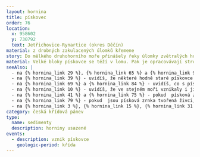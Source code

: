 ```yaml
---
layout: hornina
title: pískovec
order: 76
location:
  x: 958602
  y: 730792
  text: Jetřichovice-Rynartice (okres Děčín)
material: z drobných zakulacených úlomků křemene
story: Do mělkého druhohorního moře přinášely řeky úlomky zvětralých hornin. Po daleké cestě, plné nárazů a obrušování se většina minerálů rozpadla a zůstala jen zrníčka křemene, která byla nejodolnější. Na dně moře se ukládaly mocné vrstvy křemenného písku. Mezi zrnky písku vykrystalizovaly minerály, které je slepily v pevnou horninu - pískovec. Později moře ustoupilo a sedimenty mořského dna se ocitly na souši. V třetihorách byly některé části křídové pánve vyzdviženy tektonickými pohyby. Vodní toky se do měkkých pískovců "zakously" a vytvořily hluboká údolí. Vznikla tak krajina skalních měst v Česko-saském Švýcarsku, v okolí Adršpachu nebo v Českém Ráji.
material: Velké bloky pískovce se těží v lomu. Pak je opracovávají stroje nebo kameníci a sochaři. Dříve se z pískovcových kvádrů stavěly celé domy, kostely a další stavby. Karlův most a katedrála sv. Víta v Praze, chrám sv. Barbory v Kutné Hoře a mnoho dalších památek je postaveno právě z křídových pískovců. Dnes je potřebujeme hlavně na opravy památek. Pískovec je také oblíbeným materiálem pro sochy, pomníky a ozdobné předměty. Nejčistší křídové pískovce se využívají při výrobě skla. Křídové pískovce jsou velmi porézní. díky tomu se do nich "vejde" velké množství vody - může to být až kolem 30 % objemu horniny. Česká křídová pánev je naší největší zásobárnou podzemní vody.
seeAlso: |
  - na {% hornina_link 29 %}, {% hornina_link 65 %} a {% hornina_link 91 %} - uvidíš, že pískovce vznikaly i na jiných místech a v jiných obdobích a že mohou vypadat různě
  - na {% hornina_link 39 %} - uvidíš, že některé hodně staré pískovce mohou být tvrdší než žula
  - na {% hornina_link 69 %} a {% hornina_link 84 %} - uvidíš, co s pískovcem udělá metamorfóza
  - na {% hornina_link 10 %} - uvidíš, že ve stejném moři vznikaly i jiné sedimenty.
  - na {% hornina_link 41 %} a {% hornina_link 75 %} - pokud  písková zrnka vznikla z úlomků starších  hornin, nehovoříme o pískovci, ale o drobě
  - na {% hornina_link 79 %} - pokud  jsou písková zrnka tvořená živci, nehovoříme o pískovci, ale o arkóze
  - na {% hornina_link 3 %}, {% hornina_link 15 %}, {% hornina_link 31 %}, {% hornina_link 43 %} a  {% hornina_link 93 %} - pokud hornina obsahuje více než 25 % ůlomků větších než 2 mm, není to pískovec, ale slepenec
category: česká křídová pánev
type:
  name: sedimenty
  description: horniny usazené
events:
  - description: vznik pískovce
    geologic-period: křída
---
```


